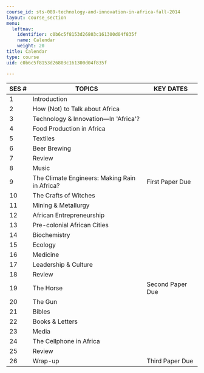 ```yaml
---
course_id: sts-089-technology-and-innovation-in-africa-fall-2014
layout: course_section
menu:
  leftnav:
    identifier: c0b6c5f8153d26803c161300d04f835f
    name: Calendar
    weight: 20
title: Calendar
type: course
uid: c0b6c5f8153d26803c161300d04f835f

---
```


| SES # | TOPICS | KEY DATES |
| --- | --- | --- |
| 1 | Introduction | &nbsp; |
| 2 | How (Not) to Talk about Africa | &nbsp; |
| 3 | Technology & Innovation—In 'Africa'? | &nbsp; |
| 4 | Food Production in Africa | &nbsp; |
| 5 | Textiles | &nbsp; |
| 6 | Beer Brewing | &nbsp; |
| 7 | Review | &nbsp; |
| 8 | Music | &nbsp; |
| 9 | The Climate Engineers: Making Rain in Africa? | First Paper Due |
| 10 | The Crafts of Witches | &nbsp; |
| 11 | Mining & Metallurgy | &nbsp; |
| 12 | African Entrepreneurship | &nbsp; |
| 13 | Pre-colonial African Cities | &nbsp; |
| 14 | Biochemistry | &nbsp; |
| 15 | Ecology | &nbsp; |
| 16 | Medicine | &nbsp; |
| 17 | Leadership & Culture | &nbsp; |
| 18 | Review | &nbsp; |
| 19 | The Horse | Second Paper Due |
| 20 | The Gun | &nbsp; |
| 21 | Bibles | &nbsp; |
| 22 | Books & Letters | &nbsp; |
| 23 | Media | &nbsp; |
| 24 | The Cellphone in Africa | &nbsp; |
| 25 | Review | &nbsp; |
| 26 | Wrap-up | Third Paper Due
